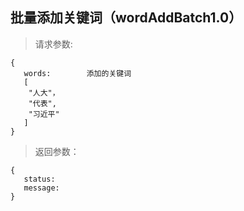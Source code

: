 批量添加关键词（wordAddBatch1.0）
-----------------------------
>请求参数:

    {
       words:        添加的关键词
       [
        "人大"，
        "代表",
        "习近平"
       ]
    }

>返回参数：

	{
       status:
       message:
	}
